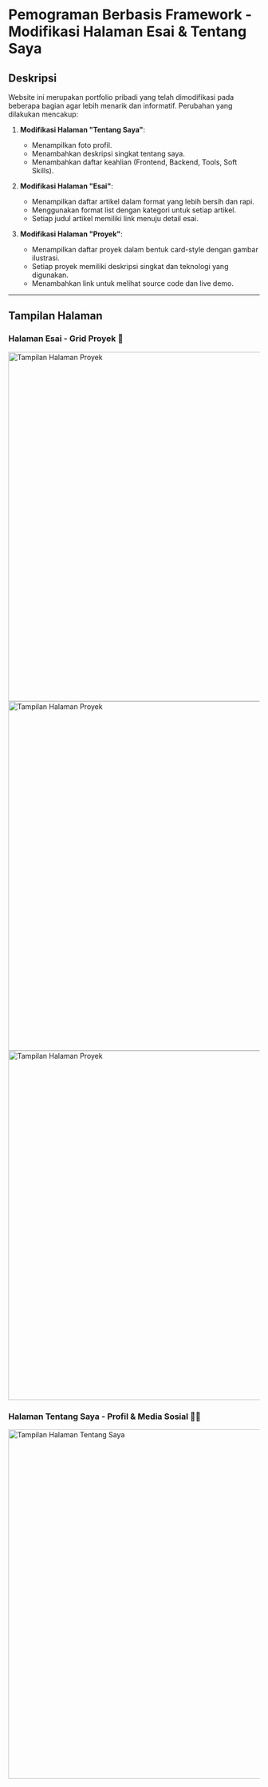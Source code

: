 # Pemograman Berbasis Framework - Modifikasi Halaman Esai & Tentang Saya

## Deskripsi
Website ini merupakan portfolio pribadi yang telah dimodifikasi pada beberapa bagian agar lebih menarik dan informatif.
Perubahan yang dilakukan mencakup:

1. **Modifikasi Halaman "Tentang Saya"**:
   - Menampilkan foto profil.
   - Menambahkan deskripsi singkat tentang saya.
   - Menambahkan daftar keahlian (Frontend, Backend, Tools, Soft Skills).

2. **Modifikasi Halaman "Esai"**:
   - Menampilkan daftar artikel dalam format yang lebih bersih dan rapi.
   - Menggunakan format list dengan kategori untuk setiap artikel.
   - Setiap judul artikel memiliki link menuju detail esai.

3. **Modifikasi Halaman "Proyek"**:
   - Menampilkan daftar proyek dalam bentuk card-style dengan gambar ilustrasi.
   - Setiap proyek memiliki deskripsi singkat dan teknologi yang digunakan.
   - Menambahkan link untuk melihat source code dan live demo.
---

## **Tampilan Halaman**
### **Halaman Esai** - Grid Proyek 📑  
<img src="./projects/personal website.jpeg" alt="Tampilan Halaman Proyek" width="700">
<img src="./projects/e-learning.jpeg" alt="Tampilan Halaman Proyek" width="700">
<img src="./projects/task management app.jpeg" alt="Tampilan Halaman Proyek" width="700">



### **Halaman Tentang Saya** - Profil & Media Sosial 🧑‍💻  
<img src="./profil.jpg" alt="Tampilan Halaman Tentang Saya" width="700">
